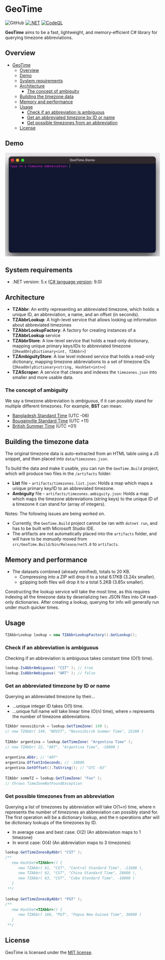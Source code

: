 # GeoTime
![GitHub](https://img.shields.io/github/license/neoncitylights/GeoTime)
[![.NET](https://github.com/neoncitylights/GeoTime/actions/workflows/dotnet.yml/badge.svg)](https://github.com/neoncitylights/GeoTime/actions/workflows/dotnet.yml)
[![CodeQL](https://github.com/neoncitylights/GeoTime/actions/workflows/codeql-analysis.yml/badge.svg)](https://github.com/neoncitylights/GeoTime/actions/workflows/codeql-analysis.yml)

**GeoTime** aims to be a fast, lightweight, and memory-efficient C# library for querying timezone abbreviations.

## Overview
- [GeoTime](#geotime)
  - [Overview](#overview)
  - [Demo](#demo)
  - [System requirements](#system-requirements)
  - [Architecture](#architecture)
    - [The concept of ambiguity](#the-concept-of-ambiguity)
  - [Building the timezone data](#building-the-timezone-data)
  - [Memory and performance](#memory-and-performance)
  - [Usage](#usage)
    - [Check if an abbreviation is ambiguous](#check-if-an-abbreviation-is-ambiguous)
    - [Get an abbreviated timezone by ID or name](#get-an-abbreviated-timezone-by-id-or-name)
    - [Get possible timezones from an abbreviation](#get-possible-timezones-from-an-abbreviation)
  - [License](#license)

## Demo
![GIF demonstrating the GeoTime library](assets/demo-recording.gif)

## System requirements
 * .NET version: 5.x ([C# language version](https://docs.microsoft.com/en-us/dotnet/csharp/language-reference/configure-language-version#defaults): 9.0)

## Architecture
 - **TZAbbr**: An entity representing an abbreviated timezone, which holds: a unique ID, an abbreviation, a name, and an offset (in seconds).
 - **TZAbbrLookup**: A high-level service that allows looking up information about abbreviated timezones
 - **TZAbbrLookupFactory**: A factory for creating instances of a **TZAbbrLookup** service
 - **TZAbbrStore**: A low-level service that holds a read-only dictionary, mapping unique primary keys/IDs to abbreviated timezone (`IReadOnlyDictionary<int, TZAbbr>`)
 - **TZAmbiguityStore**: A low level indexed service that holds a read-only dictionary, mapping timezone abbreviations to a set of timezone IDs (`IReadOnlyDictionary<string, HashSet<int>>`)
 - **TZAScraper**: A service that cleans and indexes the `timezones.json` into smaller and more usable data.

### The concept of ambiguity
We say a timezone abbreviation is *ambiguous*, if it can possibly stand for multiple different timezones. For example, **BST** can mean:
 - [Bangladesh Standard Time](https://en.wikipedia.org/wiki/Bangladesh_Standard_Time) (UTC -06)
 - [Bougainville Standard Time](https://en.wikipedia.org/wiki/Bougainville_Standard_Time) (UTC +11)
 - [British Summer Time](https://en.wikipedia.org/wiki/British_Summer_Time) (UTC +01)

## Building the timezone data
The original timezone data is auto-extracted from an HTML table using a JS snippet, and then placed into `data/timezones.json`.

To build the data and make it usable, you can run the `GeoTime.Build` project, which will produce two files in the `/artifacts` folder:

 - **List** file - `artifacts/timezones.list.json`: Holds a map which maps a unique primary key/ID to an abbreviated timezone.
 - **Ambiguity** file - `artifacts/timezones.ambiguity.json`: Holds a map which maps the timezone abbreviations (string keys) to the unique ID of a timezone it can stand for (array of integers).

Notes:
The following issues are being worked on.
 - Currently, the `GeoTime.Build` project cannot be ran with `dotnet run`, and has to be built with Microsoft Studio IDE.
 - The artifacts are not automatically placed into the `artifacts` folder, and will have to be *manually* moved from `src/GeoTime.Build/bin/Release/net5.0` to `artifacts`.

## Memory and performance
 - The datasets combined (already minified), totals to 20 KB.
   - Compressing into a ZIP will drop it to a total 6.17KB (3.24x smaller).
   - gzipping both files will drop it to a total 5.2KB (3.85x smaller).

Constructing the lookup service will take the most time, as this requires indexing all the timezone data by deserializing two JSON files into C# read-only dictionaries. After creating a lookup, querying for info will generally run under much quicker times.

## Usage
```csharp
TZAbbrLookup lookup = new TZAbbrLookupFactory().GetLookup();
```

### Check if an abbreviation is ambiguous
Checking if an abbreviation is ambiguous takes constant time (O(1) time).

```csharp
lookup.IsAbbrAmbiguous( "CST" ); // true
lookup.IsAbbrAmbiguous( "ART" ); // false
```

### Get an abbreviated timezone by ID or name
Querying an abbreviated timezone by their...
  * ...unique integer ID takes O(1) time.
  * ...unique full name will take linear time (O(n) time), where `n` represents the number of timezone abbreviations.

```csharp
TZAbbr novosibirsk = lookup.GetTimeZone( 149 );
// new TZAbbr( 149, "NOVST", "Novosibirsk Summer Time", 25200 )

TZAbbr argentina = lookup.GetTimeZone( "Argentina Time" );
// new TZAbbr( 22, "ART", "Argentina Time", -10800 )

argentina.Abbr; // "ART"
argentina.OffsetInSeconds; // -10800
argentina.GetOffset().ToString(); // "UTC -03"

TZAbbr someTZ = lookup.GetTimeZone( "Foo" );
// throws TimeZoneNotFoundException
```

### Get possible timezones from an abbreviation
Querying a list of timezones by abbreviation will take O(1+n) time, where n represents the number of timezones an abbreviation can possibly stand for. The first operation will be a dictionary lookup, and the n operations after will be dictionary lookups of the timezones by ID.

* In average case and best case: O(2) (An abbreviation maps to 1 timezone)
* In worst case: O(4) (An abbreviation maps to 3 timezones)

```csharp
lookup.GetTimeZonesByAbbr( "CST" );
/**
   new HashSet<TZAbbr>() {
      new TZAbbr( 61, "CST", "Central Standard Time", -21600 ),
      new TZAbbr( 62, "CST", "China Standard Time", 28800 ),
      new TZAbbr( 63, "CST", "Cuba Standard Time", -18000 )
   }
 **/

lookup.GetTimeZonesByAbbr( "PGT" );
/**
   new HashSet<TZAbbr>() {
      new TZAbbr( 166, "PGT", "Papua New Guinea Time", 36000 )
   }
 **/
```

## License
GeoTime is licensed under the [MIT license](./LICENSE).
